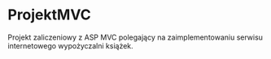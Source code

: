 # ProjektMVC
Projekt zaliczeniowy z ASP MVC polegający na zaimplementowaniu serwisu internetowego wypożyczalni książek.
